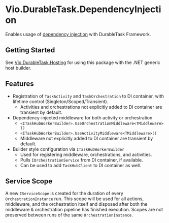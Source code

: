 # Vio.DurableTask.DependencyInjection

Enables usage of [dependency injection](https://www.nuget.org/packages/Microsoft.Extensions.DependencyInjection) with DurableTask Framework.

## Getting Started

See [Vio.DurableTask.Hosting](https://www.nuget.org/packages/Vio.DurableTask.Hosting) for using this package with the .NET generic host builder.

## Features

- Registration of `TaskActivity` and `TaskOrchestration` to DI container, with lifetime control (Singleton/Scoped/Transient).
  - Activities and orchestrations not explicitly added to DI container are transient by default.
- Dependency-injected middleware for both activity or orchestration
  - `<ITaskHubWorkerBuilder>.UseOrchestrationMiddleware<TMiddleware>()`
  - `<ITaskHubWorkerBuilder>.UseActivityMiddleware<TMiddleware>()`
  - Middleware not explicitly added to DI container are transient by default.
- Builder style configuration via `ITaskHubWorkerBuilder`
  - Used for registering middleware, orchestrations, and activities.
  - Pulls `IOrchestrationService` from DI container, if available.
  - Can be used to add `TaskHubClient` to DI container as well.

## Service Scope

A new `IServiceScope` is created for the duration of every `OrchestrationInstance` run. This scope will be used for all actions, middleware, and the orchestration itself and disposed after both the middleware & orchestration pipeline has finished execution. Scopes are not preserved between runs of the same `OrchestrationInstance`.
